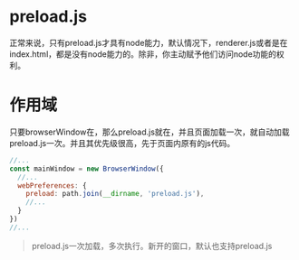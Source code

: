 # preload.js

正常来说，只有preload.js才具有node能力，默认情况下，renderer.js或者是在index.html，都是没有node能力的。除非，你主动赋予他们访问node功能的权利。





# 作用域

只要browserWindow在，那么preload.js就在，并且页面加载一次，就自动加载preload.js一次。并且其优先级很高，先于页面内原有的js代码。



```javascript
//...
const mainWindow = new BrowserWindow({
  //...
  webPreferences: {
    preload: path.join(__dirname, 'preload.js'),
    //...
  }
})
//...
```

> preload.js一次加载，多次执行。新开的窗口，默认也支持preload.js